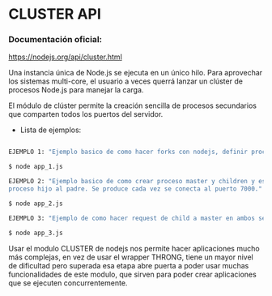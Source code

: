 # CLUSTER API

### Documentación oficial:
https://nodejs.org/api/cluster.html

Una instancia única de Node.js se ejecuta en un único hilo. Para aprovechar los sistemas multi-core, el usuario a veces querrá lanzar un clúster de procesos Node.js para manejar la carga.

El módulo de clúster permite la creación sencilla de procesos secundarios que comparten todos los puertos del servidor.

- Lista de ejemplos:

```sh

EJEMPLO 1: "Ejemplo basico de como hacer forks con nodejs, definir proceso master y childrens."

$ node app_1.js

EJEMPLO 2: "Ejemplo basico de como crear proceso master y children y establecer una comunicación entre un 
proceso hijo al padre. Se produce cada vez se conecta al puerto 7000."

$ node app_2.js

EJEMPLO 3: "Ejemplo de como hacer request de child a master en ambos sentidos, tambien plantea un esquema simple de paralelismo , enviando mensajes y obteniendo respuestas del resultados de la tarea resuelta por cada children."

$ node app_3.js

```
Usar el modulo CLUSTER de nodejs nos permite hacer aplicaciones mucho más complejas, en vez de usar el wrapper THRONG, tiene un mayor nivel de dificultad pero superada esa etapa abre puerta a poder usar muchas funcionalidades de este modulo, que sirven para poder crear aplicaciones que se ejecuten concurrentemente.
